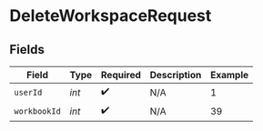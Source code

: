 # DeleteWorkspaceRequest


## Fields

| Field              | Type               | Required           | Description        | Example            |
| ------------------ | ------------------ | ------------------ | ------------------ | ------------------ |
| `userId`           | *int*              | :heavy_check_mark: | N/A                | 1                  |
| `workbookId`       | *int*              | :heavy_check_mark: | N/A                | 39                 |